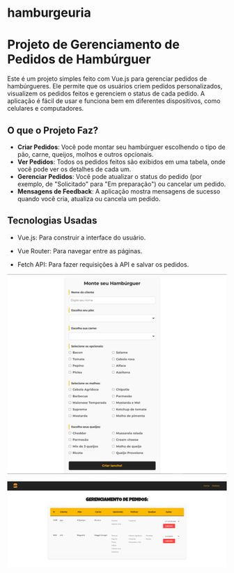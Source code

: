 # hamburgeuria

# Projeto de Gerenciamento de Pedidos de Hambúrguer

Este é um projeto simples feito com Vue.js para gerenciar pedidos de hambúrgueres. Ele permite que os usuários criem pedidos personalizados, visualizem os pedidos feitos e gerenciem o status de cada pedido. A aplicação é fácil de usar e funciona bem em diferentes dispositivos, como celulares e computadores.

## O que o Projeto Faz?

- **Criar Pedidos**: Você pode montar seu hambúrguer escolhendo o tipo de pão, carne, queijos, molhos e outros opcionais.
- **Ver Pedidos**: Todos os pedidos feitos são exibidos em uma tabela, onde você pode ver os detalhes de cada um.
- **Gerenciar Pedidos**: Você pode atualizar o status do pedido (por exemplo, de "Solicitado" para "Em preparação") ou cancelar um pedido.
- **Mensagens de Feedback**: A aplicação mostra mensagens de sucesso quando você cria, atualiza ou cancela um pedido.

## Tecnologias Usadas
 - Vue.js: Para construir a interface do usuário.

 - Vue Router: Para navegar entre as páginas.

 - Fetch API: Para fazer requisições à API e salvar os pedidos.
 

 ![alt text](image.png)

 ![alt text](image-1.png)